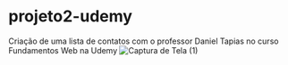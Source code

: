 # projeto2-udemy
Criação de uma lista de contatos com o professor Daniel  Tapias no curso Fundamentos Web na Udemy
![Captura de Tela (1)](https://github.com/AndsonMaciel/projeto2-udemy/assets/142698091/9d9ae53b-1526-46fe-9a7c-d94734823a38)
